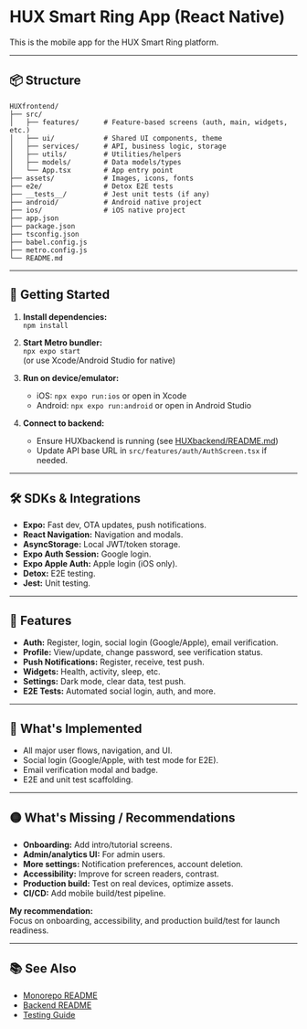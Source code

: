 # HUX Smart Ring App (React Native)

This is the mobile app for the HUX Smart Ring platform.

---

## 📦 Structure

```
HUXfrontend/
├── src/
│   ├── features/      # Feature-based screens (auth, main, widgets, etc.)
│   ├── ui/            # Shared UI components, theme
│   ├── services/      # API, business logic, storage
│   ├── utils/         # Utilities/helpers
│   ├── models/        # Data models/types
│   └── App.tsx        # App entry point
├── assets/            # Images, icons, fonts
├── e2e/               # Detox E2E tests
├── __tests__/         # Jest unit tests (if any)
├── android/           # Android native project
├── ios/               # iOS native project
├── app.json
├── package.json
├── tsconfig.json
├── babel.config.js
├── metro.config.js
└── README.md
```

---

## 🚀 Getting Started

1. **Install dependencies:**  
   `npm install`

2. **Start Metro bundler:**  
   `npx expo start`  
   (or use Xcode/Android Studio for native)

3. **Run on device/emulator:**  
   - iOS: `npx expo run:ios` or open in Xcode
   - Android: `npx expo run:android` or open in Android Studio

4. **Connect to backend:**  
   - Ensure HUXbackend is running (see [HUXbackend/README.md](../HUXHUXbackend/README.md))
   - Update API base URL in `src/features/auth/AuthScreen.tsx` if needed.

---

## 🛠️ SDKs & Integrations

- **Expo:** Fast dev, OTA updates, push notifications.
- **React Navigation:** Navigation and modals.
- **AsyncStorage:** Local JWT/token storage.
- **Expo Auth Session:** Google login.
- **Expo Apple Auth:** Apple login (iOS only).
- **Detox:** E2E testing.
- **Jest:** Unit testing.

---

## 📱 Features

- **Auth:** Register, login, social login (Google/Apple), email verification.
- **Profile:** View/update, change password, see verification status.
- **Push Notifications:** Register, receive, test push.
- **Widgets:** Health, activity, sleep, etc.
- **Settings:** Dark mode, clear data, test push.
- **E2E Tests:** Automated social login, auth, and more.

---

## 📝 What's Implemented

- All major user flows, navigation, and UI.
- Social login (Google/Apple, with test mode for E2E).
- Email verification modal and badge.
- E2E and unit test scaffolding.

---

## 🟡 What's Missing / Recommendations

- **Onboarding:** Add intro/tutorial screens.
- **Admin/analytics UI:** For admin users.
- **More settings:** Notification preferences, account deletion.
- **Accessibility:** Improve for screen readers, contrast.
- **Production build:** Test on real devices, optimize assets.
- **CI/CD:** Add mobile build/test pipeline.

**My recommendation:**  
Focus on onboarding, accessibility, and production build/test for launch readiness.

---

## 📚 See Also

- [Monorepo README](../README.md)
- [Backend README](../HUXHUXbackend/README.md)
- [Testing Guide](./e2e/README.md)
